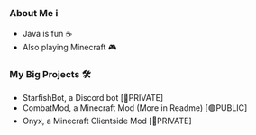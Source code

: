### About Me ℹ️
- Java is fun ☕
- Also playing Minecraft 🎮

### My Big Projects 🛠️
- StarfishBot, a Discord bot [🔴PRIVATE]
- CombatMod, a Minecraft Mod (More in Readme) [🟢PUBLIC]
- Onyx, a Minecraft Clientside Mod [🔴PRIVATE]
